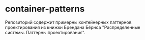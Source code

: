 # container-patterns

Репозиторий содержит примерны контейнерных паттернов проектирования из книжки Брендана Бёрнса "Распределенные системы. Паттерны проектирования".
